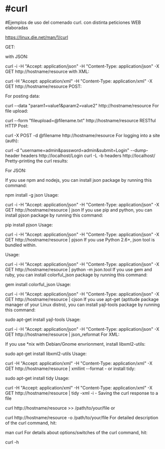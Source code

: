 # #curl

#Ejemplos de uso del comenado curl. con distinta peticiones WEB elaboradas

https://linux.die.net/man/1/curl

GET:

with JSON:

curl -i -H "Accept: application/json" -H "Content-Type: application/json" -X GET http://hostname/resource
with XML:

curl -H "Accept: application/xml" -H "Content-Type: application/xml" -X GET http://hostname/resource
POST:

For posting data:

curl --data "param1=value1&param2=value2" http://hostname/resource
For file upload:

curl --form "fileupload=@filename.txt" http://hostname/resource
RESTful HTTP Post:

curl -X POST -d @filename http://hostname/resource
For logging into a site (auth):

curl -d "username=admin&password=admin&submit=Login" --dump-header headers http://localhost/Login
curl -L -b headers http://localhost/
Pretty-printing the curl results:

For JSON:

If you use npm and nodejs, you can install json package by running this command:

npm install -g json
Usage:

curl -i -H "Accept: application/json" -H "Content-Type: application/json" -X GET http://hostname/resource | json
If you use pip and python, you can install pjson package by running this command:

pip install pjson
Usage:

curl -i -H "Accept: application/json" -H "Content-Type: application/json" -X GET http://hostname/resource | pjson
If you use Python 2.6+, json tool is bundled within.

Usage:

curl -i -H "Accept: application/json" -H "Content-Type: application/json" -X GET http://hostname/resource | python -m json.tool
If you use gem and ruby, you can install colorful_json package by running this command:

gem install colorful_json
Usage:

curl -i -H "Accept: application/json" -H "Content-Type: application/json" -X GET http://hostname/resource | cjson
If you use apt-get (aptitude package manager of your Linux distro), you can install yajl-tools package by running this command:

sudo apt-get install yajl-tools
Usage:

curl -i -H "Accept: application/json" -H "Content-Type: application/json" -X GET http://hostname/resource |  json_reformat
For XML:

If you use *nix with Debian/Gnome envrionment, install libxml2-utils:

sudo apt-get install libxml2-utils
Usage:

curl -H "Accept: application/xml" -H "Content-Type: application/xml" -X GET http://hostname/resource | xmllint --format -
or install tidy:

sudo apt-get install tidy
Usage:

curl -H "Accept: application/xml" -H "Content-Type: application/xml" -X GET http://hostname/resource | tidy -xml -i -
Saving the curl response to a file

curl http://hostname/resource >> /path/to/your/file
or

curl http://hostname/resource -o /path/to/your/file
For detailed description of the curl command, hit:

man curl
For details about options/switches of the curl command, hit:

curl -h

